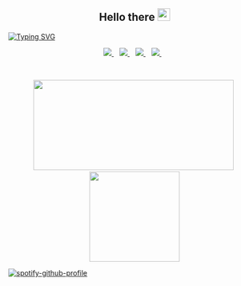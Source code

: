 <h2 align="center">Hello there <img src="https://media.giphy.com/media/hvRJCLFzcasrR4ia7z/giphy.gif" width="25px"/></h2>
 
[![Typing SVG](https://readme-typing-svg.demolab.com?font=Fira+Code&pause=1000&center=true&vCenter=true&width=435&lines=I'm+Adrian.++Welcome+to+my+world)](https://git.io/typing-svg)
 
<p align="center">
 <a href="https://twitter.com/IAdrianKim">
    <img src="https://img.shields.io/badge/Twitter-1DA1F2?style=for-the-badge&logo=twitter&logoColor=white" />
  </a>&nbsp;&nbsp;
 <a href=https://www.linkedin.com/in/adrian-kimutai-7b6bb221a/">
    <img src="https://img.shields.io/badge/linkedin-%230077B5.svg?&style=for-the-badge&logo=linkedin&logoColor=white" />
  </a>&nbsp;&nbsp;
  <a href="adriankimutai5@gmail.com">
    <img src="https://img.shields.io/badge/Gmail-D14836?style=for-the-badge&logo=gmail&logoColor=white" />
  </a>&nbsp;&nbsp;
  <a href="https://adriankim.hashnode.dev/">
    <img src="https://img.shields.io/badge/Hashnode-2962FF?style=for-the-badge&logo=hashnode&logoColor=white" />
  </a>&nbsp;&nbsp;
 </p>

 </br>
<p align="center">                                                                                                             
<img width="400px" height="180px" align="centre" src="https://github-readme-stats.vercel.app/api?username=KimAdrian&count_private=true&show_icons=true&theme=tokyonight&layout=compact" />&nbsp;
 <img height="180px" align="centre" src="https://github-readme-stats.vercel.app/api/top-langs/?username=KimAdrian&hide=html&layout=compact&theme=tokyonight"/>
</p>

[![spotify-github-profile](https://spotify-github-profile.vercel.app/api/view?uid=nk4ordjljkmmbakt5sumgznvu&cover_image=true&theme=natemoo-re&show_offline=false&background_color=121212&bar_color=53b14f&bar_color_cover=false)](https://spotify-github-profile.vercel.app/api/view?uid=nk4ordjljkmmbakt5sumgznvu&redirect=true)
